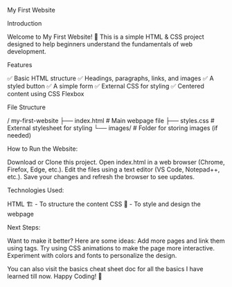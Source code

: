 My First Website

Introduction

Welcome to My First Website! 🎉 This is a simple HTML & CSS project designed to help beginners understand the fundamentals of web development.

Features

✅ Basic HTML structure
✅ Headings, paragraphs, links, and images
✅ A styled button
✅ A simple form
✅ External CSS for styling
✅ Centered content using CSS Flexbox


File Structure

/ my-first-website
├── index.html  # Main webpage file
├── styles.css  # External stylesheet for styling
└── images/     # Folder for storing images (if needed)

How to Run the Website:

Download or Clone this project.
Open index.html in a web browser (Chrome, Firefox, Edge, etc.).
Edit the files using a text editor (VS Code, Notepad++, etc.).
Save your changes and refresh the browser to see updates.

Technologies Used:

HTML 🏗️ - To structure the content
CSS 🎨 - To style and design the webpage



Next Steps:

Want to make it better? Here are some ideas:
Add more pages and link them using <a> tags.
Try using CSS animations to make the page more interactive.
Experiment with colors and fonts to personalize the design.

You can also visit the basics cheat sheet doc for all the basics I have learned till now. Happy Coding! 🚀
